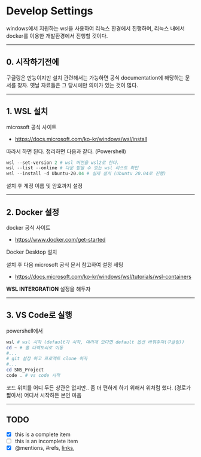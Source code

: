 # Develop Settings

windows에서 지원하는 wsl을 사용하여 리눅스 환경에서 진행하며, 리눅스 내에서 docker를 이용한 개발환경에서 진행할 것이다.

***

## 0. 시작하기전에

구글링은 만능이지만 설치 관련해서는 가능하면 공식 documentation에 해당하는 문서를 찾자. 옛날 자료들은 그 당시에만 의미가 있는 것이 많다.

***

## 1. WSL 설치

microsoft 공식 사이트

- https://docs.microsoft.com/ko-kr/windows/wsl/install

따라서 하면 된다. 정리하면 다음과 같다. (Powershell)
```powershell
wsl --set-version 2 # wsl 버전을 wsl2로 한다.  
wsl --list --online # 다운 받을 수 있는 wsl 리스트 확인  
wsl --install -d Ubuntu-20.04 # 실제 설치 (Ubuntu 20.04로 진행)
```

설치 후 계정 이름 및 암호까지 설정

***

## 2. Docker 설정

docker 공식 사이트

- https://www.docker.com/get-started

Docker Desktop 설치

설치 후 다음 microsoft 공식 문서 참고하여 설정 세팅

- https://docs.microsoft.com/ko-kr/windows/wsl/tutorials/wsl-containers

**WSL INTERGRATION** 설정을 해두자

***

## 3. VS Code로 실행

powershell에서
```powershell
wsl # wsl 시작 (default가 시작, 여러개 있다면 default 옵션 바꿔주자(구글링))
cd ~ # 홈 디렉토리로 이동
#...
# git 설정 하고 프로젝트 clone 하자
#...
cd SNS_Project
code . # vs code 시작
```

코드 위치를 어디 두든 상관은 없지만.. 좀 더 편하게 하기 위해서 위처럼 했다. (경로가 짧아서) 어디서 시작하든 본인 마음

***

## TODO 
- [x] this is a complete item
- [ ] this is an incomplete item
- [x] @mentions, #refs, [links](),